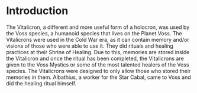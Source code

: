 # Introduction
The Vitalicron, a different and more useful form of a holocron, was used by the Voss species, a humanoid species that lives on the Planet Voss.
The Vitalicrons were used in the Cold War era, as it can contain memory and/or visions of those who were able to use it.
They did rituals and healing practices at their Shrine of Healing.
Due to this, memories are stored inside the Vitalicron and once the ritual has been completed, the Vitalicrons are given to the Voss Mystics or some of the most talented healers of the Voss species.
The Vitalicrons were designed to only allow those who stored their memories in them.
Albathius, a worker for the Star Cabal, came to Voss and did the healing ritual himself.